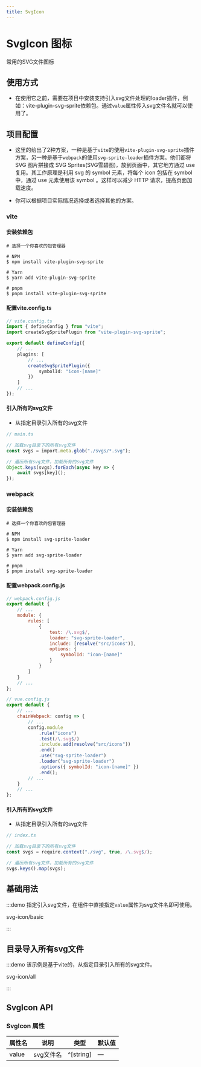 ```yaml
---
title: SvgIcon
---
```


# SvgIcon 图标

常用的SVG文件图标

## 使用方式

-   在使用它之前，需要在项目中安装支持引入svg文件处理的loader插件，例如：vite-plugin-svg-sprite依赖包。通过`value`属性传入svg文件名就可以使用了。

## 项目配置

-   这里的给出了2种方案，一种是基于`vite`的使用`vite-plugin-svg-sprite`插件方案，另一种是基于`webpack`的使用`svg-sprite-loader`插件方案。他们都将 SVG 图片拼接成 SVG Sprites(SVG雪碧图)，放到页面中，其它地方通过 use 复用。其工作原理是利用 svg 的 symbol 元素，将每个 icon 包括在 symbol 中，通过 use 元素使用该 symbol 。这样可以减少 HTTP 请求，提高页面加载速度。

-   你可以根据项目实际情况选择或者选择其他的方案。

### vite

#### 安装依赖包

```shell
# 选择一个你喜欢的包管理器

# NPM
$ npm install vite-plugin-svg-sprite

# Yarn
$ yarn add vite-plugin-svg-sprite

# pnpm
$ pnpm install vite-plugin-svg-sprite
```

#### 配置vite.config.ts

```ts
// vite.config.ts
import { defineConfig } from "vite";
import createSvgSpritePlugin from "vite-plugin-svg-sprite";

export default defineConfig({
    // ...
    plugins: [
        // ...
        createSvgSpritePlugin({
            symbolId: "icon-[name]"
        })
    ]
    // ...
});
```

#### 引入所有的svg文件

-   从指定目录引入所有的svg文件

```ts
// main.ts

// 加载svg目录下的所有svg文件
const svgs = import.meta.glob("./svgs/*.svg");

// 遍历所有svg文件，加载所有的svg文件
Object.keys(svgs).forEach(async key => {
    await svgs[key]();
});
```

### webpack

#### 安装依赖包

```shell
# 选择一个你喜欢的包管理器

# NPM
$ npm install svg-sprite-loader

# Yarn
$ yarn add svg-sprite-loader

# pnpm
$ pnpm install svg-sprite-loader
```

#### 配置webpack.config.js

```js
// webpack.config.js
export default {
    // ...
    module: {
        rules: [
            {
                test: /\.svg$/,
                loader: "svg-sprite-loader",
                include: [resolve("src/icons")],
                options: {
                    symbolId: "icon-[name]"
                }
            }
        ]
    }
    // ...
};
```

```js
// vue.config.js
export default {
    // ...
    chainWebpack: config => {
        // ...
        config.module
            .rule("icons")
            .test(/\.svg$/)
            .include.add(resolve("src/icons"))
            .end()
            .use("svg-sprite-loader")
            .loader("svg-sprite-loader")
            .options({ symbolId: "icon-[name]" })
            .end();
        // ...
    }
    // ...
};
```

#### 引入所有的svg文件

-   从指定目录引入所有的svg文件

```ts
// index.ts

// 加载svg目录下的所有svg文件
const svgs = require.context("./svg", true, /\.svg$/);

// 遍历所有svg文件，加载所有的svg文件
svgs.keys().map(svgs);
```

## 基础用法

:::demo 指定引入svg文件，在组件中直接指定`value`属性为svg文件名即可使用。

svg-icon/basic

:::

## 目录导入所有svg文件

:::demo 该示例是基于vite的，从指定目录引入所有的svg文件。

svg-icon/all

:::

## SvgIcon API

### SvgIcon 属性

| 属性名 | 说明      | 类型      | 默认值 |
| ------ | --------- | --------- | ------ |
| value  | svg文件名 | ^[string] | —      |
